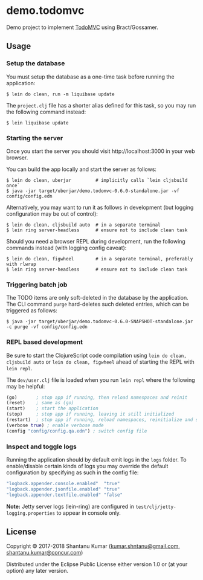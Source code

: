 # demo.todomvc

Demo project to implement [TodoMVC](http://todomvc.com/) using Bract/Gossamer.


## Usage

### Setup the database

You must setup the database as a one-time task before running the application:

```shell
$ lein do clean, run -m liquibase update
```

The `project.clj` file has a shorter alias defined for this task, so you may run the following command instead:

```shell
$ lein liquibase update
```


### Starting the server

Once you start the server you should visit http://localhost:3000 in your web browser.

You can build the app locally and start the server as follows:

```shell
$ lein do clean, uberjar         # implicitly calls `lein cljsbuild once`
$ java -jar target/uberjar/demo.todomvc-0.6.0-standalone.jar -vf config/config.edn
```

Alternatively, you may want to run it as follows in development (but logging configuration may be out of control):

```shell
$ lein do clean, cljsbuild auto  # in a separate terminal
$ lein ring server-headless      # ensure not to include clean task
```

Should you need a browser REPL during development, run the following commands instead (with logging config caveat):

```shell
$ lein do clean, figwheel        # in a separate terminal, preferably with rlwrap
$ lein ring server-headless      # ensure not to include clean task
```

### Triggering batch job

The TODO items are only soft-deleted in the database by the application. The CLI command `purge` hard-deletes such
deleted entries, which can be triggered as follows:

```shell
$ java -jar target/uberjar/demo.todomvc-0.6.0-SNAPSHOT-standalone.jar -c purge -vf config/config.edn
```


### REPL based development

Be sure to start the ClojureScript code compilation using `lein do clean, cljsbuild auto` or `lein do clean, figwheel`
ahead of starting the REPL with `lein repl`.

The `dev/user.clj` file is loaded when you run `lein repl` where the following may be helpful:

```clojure
(go)       ; stop app if running, then reload namespaces and reinit
(reset)    ; same as (go)
(start)    ; start the application
(stop)     ; stop app if running, leaving it still initialized
(restart)  ; stop app if running, reload namespaces, reinitialize and start up
(verbose true) ; enable verbose mode
(config "config/config.qa.edn") ; switch config file
```


### Inspect and toggle logs

Running the application should by default emit logs in the `logs` folder. To enable/disable certain kinds of logs
you may override the default configuration by specifying as such in the config file:

```clojure
"logback.appender.console.enabled"  "true"
"logback.appender.jsonfile.enabled" "true"
"logback.appender.textfile.enabled" "false"
```

**Note:** Jetty server logs (lein-ring) are configured in `test/clj/jetty-logging.properties` to appear in console only.


## License

Copyright © 2017-2018 Shantanu Kumar (kumar.shntanu@gmail.com, shantanu.kumar@concur.com)

Distributed under the Eclipse Public License either version 1.0 or (at
your option) any later version.
